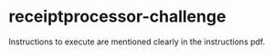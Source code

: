 # receiptprocessor-challenge

Instructions to execute are mentioned clearly in the instructions pdf.
